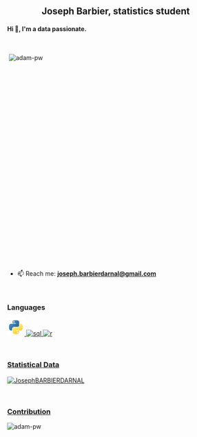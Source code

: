 <h2 align="center">Joseph Barbier, statistics student</h1>
<h4 align="left">Hi 👋, I'm a data passionate.</h4>


<br>

<p><img align="right" src="https://github.com/Adam-pw/Adam-pw/blob/main/animation_500_kxa883sd.gif" alt="adam-pw" style="width: 500px; height: 500px;" /></p>

- 📫 Reach me: **joseph.barbierdarnal@gmail.com** 

<br>

<h3 align="left">Languages</h3>
<p align="left"> <a href="https://www.python.org" target="_blank" rel="noreferrer">

 <img src="https://raw.githubusercontent.com/devicons/devicon/master/icons/python/python-original.svg" alt="python"
      width="40" height="40" /> </a> <a href="https://wiki.postgresql.org/wiki/Main_Page" target="_blank" rel="noreferrer"> <img
      src="https://upload.wikimedia.org/wikipedia/commons/thumb/2/29/Postgresql_elephant.svg/1200px-Postgresql_elephant.svg.png"
      alt="sql" width="40" height="40" /> </a> </a> <a href="https://www.r-project.org" target="_blank" rel="noreferrer"> <img
      src="https://www.r-project.org/logo/Rlogo.png"
      alt="r" width="45" height="40" /> </a> <a href="https://www.r-project.org" target="_blank"
    rel="noreferrer"> 

  <br>

<h3>Statistical Data</h3>
<p><img align="center"
    src="https://github-readme-stats.vercel.app/api/top-langs?username=JosephBARBIERDARNAL&show_icons=true&locale=en&bg_color=0d1117&text_color=ffffff&layout=compact"
    alt="JosephBARBIERDARNAL" 
    bg_color=#808080/></p>

<br>
  
<h3>Contribution</h3>
<p><img align="left" src="https://github-readme-streak-stats.herokuapp.com/?user=JosephBARBIERDARNAL&theme=dark&background=0d1117&date_format=M%20j%5B%2C%20Y%5D" alt="adam-pw" /></p>



 
